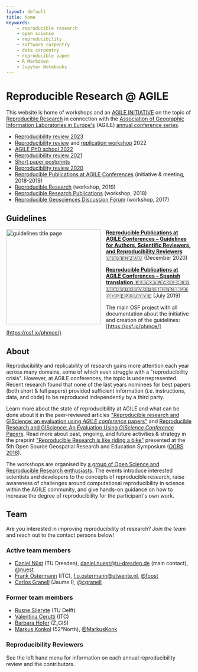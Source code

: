 ```yaml
---
layout: default
title: Home
keywords:
    - reproducible research
    - open science
    - reproducibility
    - software carpentry
    - data carpentry
    - reproducible paper
    - R Markdown
    - Jupyter Notebooks
---
```


# Reproducible Research @ AGILE

This website is home of workshops and an [AGILE INITIATIVE](https://agile-online.org/funding-initiatives) on the topic of [Reproducible Research](https://en.wikipedia.org/wiki/Reproducibility#Reproducible_research) in connection with the [Association of Geographic Information Laboratories in Europe's](https://agile-online.org/) (AGILE) [annual conference series](https://agile-online.org/past-conferences-and-proceedings).

- [Reproducibility review 2023](2023)
- [Reproducibility review](2022) and [replication workshop](2022-replication-workshop) 2022
- [AGILE PhD school 2022](2022-phd-school)
- [Reproducibility review 2021](2021)
- [Short paper postprints](short-paper-postprints)
- [Reproducibility review 2020](2020)
- [Reproducible Publications at AGILE Conferences](initiative) (initiative & meeting, 2018-2019)
- [Reproducible Research](2019) (workshop, 2019)
- [Reproducible Research Publications](2018) (workshop, 2018)
- [Reproducible Geosciences Discussion Forum](2017) (workshop, 2017)

## Guidelines

<a href="https://doi.org/10.17605/OSF.IO/CB7Z8"><img src="{{ site.baseurl }}/public/images/agile-reproducible-paper-guidelines-v2-title-page.png" alt="guidelines title page" width="256" style="float: left; padding-right: 1em; border: 0;" /></a>

[**Reproducible Publications at AGILE Conferences – Guidelines for Authors, Scientific Reviewers, and Reproducibility Reviewers** 🇺🇸🇬🇧🇳🇿🇦🇺](https://doi.org/10.17605/OSF.IO/CB7Z8) (December&nbsp;2020)

[**Reproducible Publications at AGILE Conferences – Spanish translation** 🇪🇸🇲🇽🇦🇷🇨🇴🇪🇨🇧🇴🇨🇷🇨🇺🇩🇴🇸🇻🇬🇶🇬🇹🇭🇳🇳🇮🇵🇦🇵🇾🇵🇪🇵🇷🇺🇾🇻🇪](https://doi.org/10.17605/OSF.IO/MF9BE) (July&nbsp;2019)

The main OSF project with all documentation about the initiative and creation of the guidelines: [https://osf.io/phmce/](https://osf.io/phmce/)

## About

Reproducibility and replicability of research gains more attention each year across many domains, some of which even struggle with a "reproducibility crisis".
However, at AGILE conferences, the topic is underrepresented.
Recent research found that none of the last years nominees for best papers (both short & full papers) provided sufficient information (i.e. instructions, data, and code) to be reproduced independently by a third party.

Learn more about the state of reproducibility at AGILE and what can be done about it in the peer-reviewed articles ["Reproducible research and GIScience: an evaluation using _AGILE conference_ papers"](https://doi.org/10.7717/peerj.5072) and [Reproducible Research and GIScience: An Evaluation Using _GIScience Conference_ Papers](https://doi.org/10.4230/LIPICS.GISCIENCE.2021.II.2).
Read more about past, ongoing, and future activities & strategy in the preprint ["Reproducible Research is like riding a bike"](https://doi.org/10.7287/peerj.preprints.27216v1) presented at the 5th Open Source Geospatial Research and Education Symposium ([OGRS 2018](http://2018.ogrs-community.org/)).

The workshops are organised by [a group of Open Science and Reproducible Research enthusiasts](#team).
The events introduce interested scientists and developers to the concepts of reproducible research, raise awareness of challenges around computational reproducibility in science within the AGILE community, and give hands-on guidance on how to increase the degree of reproducibility for the participant's own work.

## Team

Are you interested in improving reproducibility of research? _Join the team_ and reach out to the contact persons below!

### Active team members

- [Daniel Nüst](https://orcid.org/0000-0002-0024-5046) (TU Dresden), daniel.nuest@tu-dresden.de (main contact), [@nuest](https://github.com/nuest)
- [Frank Ostermann](https://orcid.org/0000-0002-9317-8291) (ITC), f.o.ostermann@utwente.nl, [@foost](https://github.com/foost)
- [Carlos Granell](https://orcid.org/0000-0003-1004-9695) (Jaume&nbsp;I), [@cgranell](https://github.com/cgranell)

### Former team members

- [Rusne Sileryte](https://orcid.org/0000-0002-8245-3016) (TU&nbsp;Delft)
- [Valentina Cerutti](https://orcid.org/0000-0002-9612-1581) (ITC)
- [Barbara Hofer](https://orcid.org/0000-0001-7078-3766) (Z_GIS)
- [Markus Konkol](https://orcid.org/0000-0001-6651-0976) (52°North), [@MarkusKonk](https://github.com/MarkusKonk)

### Reproducibility Reviewers

See the left hand menu for information on each annual reproducibility review and the contributors.
